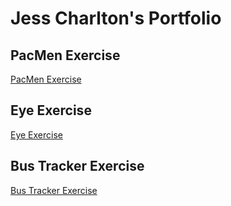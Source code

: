 # Jess Charlton's Portfolio

## PacMen Exercise
<a href=""> PacMen Exercise </a>

## Eye Exercise
<a href=""> Eye Exercise </a>

## Bus Tracker Exercise
<a href=""> Bus Tracker Exercise </a>
